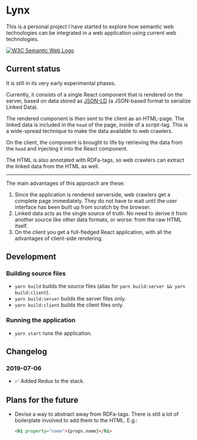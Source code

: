 # Lynx
This is a personal project I have started to explore how semantic web technologies can be integrated in a web application using current web technologies.

<a href="http://www.w3.org/2001/sw/">
  <img src="https://www.w3.org/Icons/SW/sw-horz.png" alt="W3C Semantic Web Logo"/>
</a>

## Current status
It is still in its very early experimental phases.

Currently, it consists of a single React component that is rendered on the server, based on data stored as [JSON-LD](https://w3c.github.io/json-ld-syntax/) (a JSON-based format to serialize Linked Data).

The rendered component is then sent to the client as an HTML-page. The linked data is included in the `head` of the page, inside of a script-tag. This is a wide-spread technique to make the data available to web crawlers.

On the client, the component is brought to life by retrieving the data from the `head` and injecting it into the React component.

The HTML is also annotated with RDFa-tags, so web crawlers can extract the linked data from the HTML as well.

----

The main advantages of this approach are these:
 1. Since the application is rendered serverside, web crawlers get a complete page immediately. They do not have to wait until the user interface has been built up from scratch by the browser.
 2. Linked data acts as the single source of truth. No need to derive it from another source like other data formats, or worse: from the raw HTML itself.
 3. On the client you get a full-fledged React application, with all the advantages of client-side rendering.

## Development

### Building source files
 - `yarn build` builds the source files (alias for `yarn build:server && yarn build:client`).
 - `yarn build:server` builds the server files only.
 - `yarn build:client` builds the client files only.

### Running the application
 - `yarn start` runs the application.

## Changelog
### 2019-07-06
 - ✅ Added Redux to the stack.
 
## Plans for the future
 - Devise a way to abstract away from RDFa-tags. There is still a lot of boilerplate involved to add them to the HTML. E.g.:
    ```html
    <h1 property="name">{props.name}</h1> 
    ```
